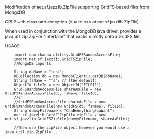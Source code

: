 Modification of net.sf.jazzlib.ZipFile supporting GridFS-based files from MongoDB

GPL2 with classpath exception (due to use of net.sf.jazzlib.ZipFile)

When used in conjunction with the MongoDB java driver, provides a java.util.zip.ZipFile "interface" that backs directly onto a GridFS file.

USAGE:

		import com.ikanow.utility.GridFSRandomAccessFile;
		import net.sf.jazzlib.GridFSZipFile;
		//MongoDB imports

		String dbName = "test";
		DBCollection db = new MongoClient().getDB(dbName);
		String fsName = "fs"; // (the default)
		ObjectId fileId = new ObjectId("FILEID");
		GridFSRandomAccessFile shareAsFile = new GridFSRandomAccessFile(db, fsName, fileId);
		//or
		//GridFSRandomAccessFile shareAsFile = new GridFSRandomAccessFile(new GridFS(db, fsName), fileId);
		String dummyFilename = "CanBeAnythingYouWant";
		net.sf.jazzlib.GridFSZipFile zipFile = new net.sf.jazzlib.GridFSZipFile(dummyFilename, shareAsFile);
		
		//Then use the zipFile object however you would use a java.util.zip.ZipFile...
 

